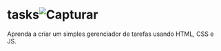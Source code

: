 # tasks![Capturar](https://user-images.githubusercontent.com/85266039/130481973-79b501ec-f8c2-4bf0-896f-eb05fe5a099d.PNG)

Aprenda a criar um simples  gerenciador de tarefas usando HTML, CSS e JS. 
